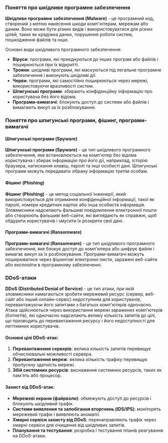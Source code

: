 
### Поняття про шкідливе програмне забезпечення

**Шкідливе програмне забезпечення (Malware)** - це програмний код, створений з метою нанесення шкоди комп'ютерам, мережам або даним. Воно може бути різних видів і використовуватися для різних цілей, таких як крадіжка даних, порушення роботи систем, пошкодження файлів та інше.

Основні види шкідливого програмного забезпечення:
- **Віруси**: програми, які приєднуються до інших програм або файлів і поширюються при їх відкритті.
- **Трояни**: шкідливі програми, які маскуються під легальне програмне забезпечення і виконують шкідливі дії.
- **Черви**: програми, які самостійно поширюються через мережі, використовуючи вразливості систем.
- **Шпигунські програми**: збирають конфіденційну інформацію про користувача без його відома.
- **Програми-вимагачі**: блокують доступ до системи або файлів і вимагають викуп за їх розблокування.

### Поняття про шпигунські програми, фішинг, програми-вимагачі

#### Шпигунські програми (Spyware)
**Шпигунські програми (Spyware)** - це тип шкідливого програмного забезпечення, яке встановлюється на комп'ютер без відома користувача і збирає інформацію про його дії, наприклад, історію браузера, натискання клавіш, паролі та інші особисті дані. Шпигунські програми можуть передавати зібрану інформацію третім особам.

#### Фішинг (Phishing)
**Фішинг (Phishing)** - це метод соціальної інженерії, який використовується для отримання конфіденційної інформації, такої як паролі, номери кредитних карток або інша особиста інформація. Зловмисники надсилають фальшиві повідомлення електронної пошти або створюють фальшиві веб-сайти, які виглядають як справжні, щоб обдурити користувачів і змусити їх розкрити свої дані.

#### Програми-вимагачі (Ransomware)
**Програми-вимагачі (Ransomware)** - це тип шкідливого програмного забезпечення, яке блокує доступ до комп'ютера або шифрує файли і вимагає викуп за їх розблокування. Програми-вимагачі можуть поширюватися через фішингові електронні листи, заражені веб-сайти або експлойти в програмному забезпеченні.

### DDoS-атаки

**DDoS (Distributed Denial of Service)** - це тип атаки, при якій зловмисники намагаються зробити мережевий ресурс (сервер, веб-сайт або інший онлайн-сервіс) недоступним для користувачів, перевантажуючи його запитами з багатьох комп'ютерів одночасно. Атака здійснюється через використання мережі заражених комп'ютерів (ботнетів), які одночасно надсилають велику кількість запитів до цілі, що призводить до перевантаження ресурсу і його недоступності для легітимних користувачів.

#### Основні цілі DDoS-атак:
1. **Перевантаження серверів**: велика кількість запитів перевищує обчислювальні можливості сервера.
2. **Перевантаження мереж**: велика кількість трафіку перевищує пропускну здатність мережі.
3. **Збій системних ресурсів**: виснаження системних ресурсів, таких як пам'ять або процесор.

#### Захист від DDoS-атак:
- **Мережеві екрани (файрволи)**: обмежують доступ до ресурсів і блокують шкідливий трафік.
- **Системи виявлення та запобігання вторгнень (IDS/IPS)**: моніторять мережевий трафік і виявляють аномалії.
- **Хмарні сервіси захисту від DDoS**: перенаправляють трафік через хмарні сервіси для очищення від шкідливих запитів.
- **Планування та тестування**: розробка і тестування планів реагування на DDoS-атаки.
